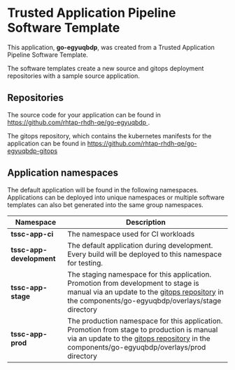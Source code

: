 # Trusted Application Pipeline Software Template

This application, **go-egyuqbdp**, was created from a Trusted Application Pipeline Software Template.

The software templates create a new source and gitops deployment repositories with a sample source application. 

## Repositories

The source code for your application can be found in [https://github.com/rhtap-rhdh-qe/go-egyuqbdp ](https://github.com/rhtap-rhdh-qe/go-egyuqbdp ).
 
The gitops repository, which contains the kubernetes manifests for the application can be found in 
[https://github.com/rhtap-rhdh-qe/go-egyuqbdp-gitops ](https://github.com/rhtap-rhdh-qe/go-egyuqbdp-gitops ) 

## Application namespaces 

The default application will be found in the following namespaces. Applications can be deployed into unique namespaces or multiple software templates can also bet generated into the same group namespaces.  

|  Namespace   |  Description   |  
| -------- | -------- |
| **tssc-app-ci** | The namespace used for CI workloads |
| **tssc-app-development** | The default application during development. Every build will be deployed to this namespace for testing. |
| **tssc-app-stage** | The staging namespace for this application. Promotion from development to stage is manual via an update to the [gitops repository](https://github.com/rhtap-rhdh-qe/go-egyuqbdp-gitops ) in the components/go-egyuqbdp/overlays/stage directory |
| **tssc-app-prod** | The production namespace for this application. Promotion from stage to production is manual via an update to the [gitops repository](https://github.com/rhtap-rhdh-qe/go-egyuqbdp-gitops ) in the components/go-egyuqbdp/overlays/prod directory |